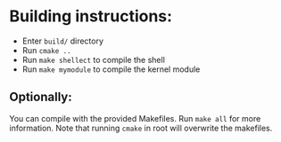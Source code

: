 # Building instructions:

- Enter `build/` directory
- Run `cmake ..`
- Run `make shellect` to compile the shell
- Run `make mymodule` to compile the kernel module

## Optionally:

You can compile with the provided Makefiles. Run `make all` for more information.
Note that running `cmake` in root will overwrite the makefiles.
